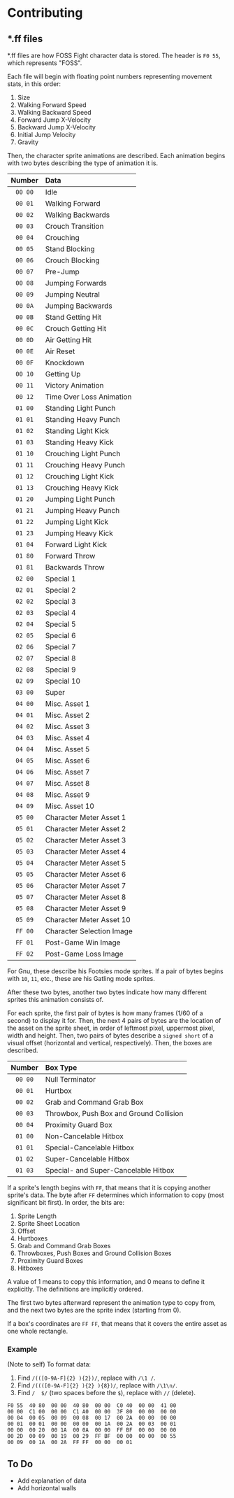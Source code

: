 # Contributing

## \*.ff files

\*.ff files are how FOSS Fight character data is stored. The header is `F0 55`, which represents "FOSS".

Each file will begin with floating point numbers representing movement stats, in this order:

1. Size
2. Walking Forward Speed
3. Walking Backward Speed
4. Forward Jump X-Velocity
5. Backward Jump X-Velocity
6. Initial Jump Velocity
7. Gravity

Then, the character sprite animations are described. Each animation begins with two bytes describing the type of animation it is.

| Number  | Data                      |
|:-------:|:--------------------------|
| `00 00` | Idle                      |
| `00 01` | Walking Forward           |
| `00 02` | Walking Backwards         |
| `00 03` | Crouch Transition         |
| `00 04` | Crouching                 |
| `00 05` | Stand Blocking            |
| `00 06` | Crouch Blocking           |
| `00 07` | Pre-Jump                  |
| `00 08` | Jumping Forwards          |
| `00 09` | Jumping Neutral           |
| `00 0A` | Jumping Backwards         |
| `00 0B` | Stand Getting Hit         |
| `00 0C` | Crouch Getting Hit        |
| `00 0D` | Air Getting Hit           |
| `00 0E` | Air Reset                 |
| `00 0F` | Knockdown                 |
| `00 10` | Getting Up                |
| `00 11` | Victory Animation         |
| `00 12` | Time Over Loss Animation  |
| `01 00` | Standing Light Punch      |
| `01 01` | Standing Heavy Punch      |
| `01 02` | Standing Light Kick       |
| `01 03` | Standing Heavy Kick       |
| `01 10` | Crouching Light Punch     |
| `01 11` | Crouching Heavy Punch     |
| `01 12` | Crouching Light Kick      |
| `01 13` | Crouching Heavy Kick      |
| `01 20` | Jumping Light Punch       |
| `01 21` | Jumping Heavy Punch       |
| `01 22` | Jumping Light Kick        |
| `01 23` | Jumping Heavy Kick        |
| `01 04` | Forward Light Kick        |
| `01 80` | Forward Throw             |
| `01 81` | Backwards Throw           |
| `02 00` | Special 1                 |
| `02 01` | Special 2                 |
| `02 02` | Special 3                 |
| `02 03` | Special 4                 |
| `02 04` | Special 5                 |
| `02 05` | Special 6                 |
| `02 06` | Special 7                 |
| `02 07` | Special 8                 |
| `02 08` | Special 9                 |
| `02 09` | Special 10                |
| `03 00` | Super                     |
| `04 00` | Misc. Asset 1             |
| `04 01` | Misc. Asset 2             |
| `04 02` | Misc. Asset 3             |
| `04 03` | Misc. Asset 4             |
| `04 04` | Misc. Asset 5             |
| `04 05` | Misc. Asset 6             |
| `04 06` | Misc. Asset 7             |
| `04 07` | Misc. Asset 8             |
| `04 08` | Misc. Asset 9             |
| `04 09` | Misc. Asset 10            |
| `05 00` | Character Meter Asset 1   |
| `05 01` | Character Meter Asset 2   |
| `05 02` | Character Meter Asset 3   |
| `05 03` | Character Meter Asset 4   |
| `05 04` | Character Meter Asset 5   |
| `05 05` | Character Meter Asset 6   |
| `05 06` | Character Meter Asset 7   |
| `05 07` | Character Meter Asset 8   |
| `05 08` | Character Meter Asset 9   |
| `05 09` | Character Meter Asset 10  |
| `FF 00` | Character Selection Image |
| `FF 01` | Post-Game Win Image       |
| `FF 02` | Post-Game Loss Image      |

For Gnu, these describe his Footsies mode sprites. If a pair of bytes begins with `10`, `11`, etc., these are his Gatling mode sprites.

After these two bytes, another two bytes indicate how many different sprites this animation consists of.

For each sprite, the first pair of bytes is how many frames (1/60 of a second) to display it for. Then, the next 4 pairs of bytes are the location of the asset on the sprite sheet, in order of leftmost pixel, uppermost pixel, width and height. Then, two pairs of bytes describe a `signed short` of a visual offset (horizontal and vertical, respectively). Then, the boxes are described.

| Number  | Box Type                                |
|:-------:|:----------------------------------------|
| `00 00` | Null Terminator                         |
| `00 01` | Hurtbox                                 |
| `00 02` | Grab and Command Grab Box               |
| `00 03` | Throwbox, Push Box and Ground Collision |
| `00 04` | Proximity Guard Box                     |
| `01 00` | Non-Cancelable Hitbox                   |
| `01 01` | Special-Cancelable Hitbox               |
| `01 02` | Super-Cancelable Hitbox                 |
| `01 03` | Special- and Super-Cancelable Hitbox    |

If a sprite's length begins with `FF`, that means that it is copying another sprite's data. The byte after `FF` determines which information to copy (most significant bit first). In order, the bits are:

1. Sprite Length
2. Sprite Sheet Location
3. Offset
4. Hurtboxes
5. Grab and Command Grab Boxes
6. Throwboxes, Push Boxes and Ground Collision Boxes
7. Proximity Guard Boxes
8. Hitboxes

A value of 1 means to copy this information, and 0 means to define it explicitly. The definitions are implicitly ordered.  

The first two bytes afterward represent the animation type to copy from, and the next two bytes are the sprite index (starting from 0). 

If a box's coordinates are `FF FF`, that means that it covers the entire asset as one whole rectangle.

### Example

(Note to self) To format data:

1. Find `/(([0-9A-F]{2} ){2})/`, replace with `/\1 /`.
2. Find `/((([0-9A-F]{2} ){2} ){8})/`, replace with `/\1\n/`.
3. Find `/  $/` (two spaces before the `$`), replace with `//` (delete).

```hexdump
F0 55  40 80  00 00  40 80  00 00  C0 40  00 00  41 00
00 00  C1 00  00 00  C1 A0  00 00  3F 80  00 00  00 00
00 04  00 05  00 09  00 08  00 17  00 2A  00 00  00 00
00 01  00 01  00 00  00 00  00 1A  00 2A  00 03  00 01
00 00  00 20  00 1A  00 0A  00 00  FF BF  00 00  00 00
00 2D  00 09  00 19  00 29  FF BF  00 00  00 00  00 55
00 09  00 1A  00 2A  FF FF  00 00  00 01
```

## To Do

* Add explanation of data
* Add horizontal walls